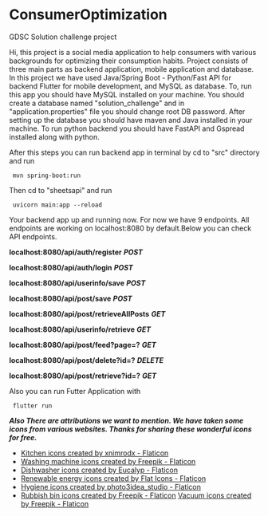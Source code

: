 # ConsumerOptimization
GDSC Solution challenge project


Hi, this project is a social media application to help consumers with various backgrounds for optimizing their consumption habits. Project consists of
three main parts as backend application, mobile application and database. In this project we have used Java/Spring Boot - Python/Fast API for backend 
Flutter for mobile development, and MySQL as database. To, run this app you should have MySQL installed on your machine. You should create a database named
"solution_challenge" and in "application.properties" file you should change root DB password. After setting up the database you should have maven and Java 
installed in your machine. To run python backend you should have FastAPI and Gspread installed along with python.

After this steps you can run backend app in terminal by cd to "src" directory and run 

<code> mvn spring-boot:run </code>

Then cd to "sheetsapi" and run

<code> uvicorn main:app --reload </code>

Your backend app up and running now. For now we have 9 endpoints. All endpoints are working on localhost:8080 by default.Below you can check API endpoints.


**localhost:8080/api/auth/register** ***POST*** 

**localhost:8080/api/auth/login**  ***POST***

**localhost:8080/api/userinfo/save** ***POST***

**localhost:8080/api/post/save** ***POST***

**localhost:8080/api/post/retrieveAllPosts** ***GET***

**localhost:8080/api/userinfo/retrieve** ***GET***

**localhost:8080/api/post/feed?page=?** ***GET***

**localhost:8080/api/post/delete?id=?** ***DELETE***

**localhost:8080/api/post/retrieve?id=?** ***GET***

Also you can run Futter Application with 

<code> flutter run </code>
  
  
  
  
  
  
  
  
  
  
  
  
  
  
  
  
  ***Also There are attributions we want to mention. We have taken some icons from various websites. Thanks for sharing these wonderful icons for free.***
  
  
  * <a href="https://www.flaticon.com/free-icons/kitchen" title="kitchen icons">Kitchen icons created by xnimrodx - Flaticon</a>
  * <a href="https://www.flaticon.com/free-icons/washing-machine" title="washing machine icons">Washing machine icons created by Freepik - Flaticon</a>
  * <a href="https://www.flaticon.com/free-icons/dishwasher" title="dishwasher icons">Dishwasher icons created by Eucalyp - Flaticon</a>
  * <a href="https://www.flaticon.com/free-icons/renewable-energy" title="renewable energy icons">Renewable energy icons created by Flat Icons - Flaticon</a>
  * <a href="https://www.flaticon.com/free-icons/hygiene" title="hygiene icons">Hygiene icons created by photo3idea_studio - Flaticon</a>
  * <a href="https://www.flaticon.com/free-icons/rubbish-bin" title="rubbish bin icons">Rubbish bin icons created by Freepik - Flaticon</a>
  <a href="https://www.flaticon.com/free-icons/vacuum" title="vacuum icons">Vacuum icons created by Freepik - Flaticon</a>
